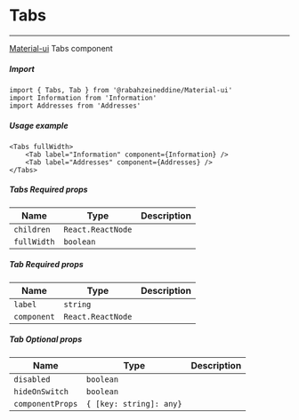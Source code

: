 # Tabs

<!-- STORY -->

<hr>

[Material-ui](https://material-ui.com/) Tabs component

##### Import

```TSX
import { Tabs, Tab } from '@rabahzeineddine/Material-ui'
import Information from 'Information'
import Addresses from 'Addresses'
```

##### Usage example

```TSX
<Tabs fullWidth>
    <Tab label="Information" component={Information} />
    <Tab label="Addresses" component={Addresses} />
</Tabs>
```

##### Tabs Required props

| Name        | Type              | Description |
| ----------- | ----------------- | ----------- |
| `children`  | `React.ReactNode` |             |
| `fullWidth` | `boolean`         |             |

##### Tab Required props

| Name        | Type              | Description |
| ----------- | ----------------- | ----------- |
| `label`     | `string`          |             |
| `component` | `React.ReactNode` |             |

##### Tab Optional props

| Name             | Type                    | Description |
| ---------------- | ----------------------- | ----------- |
| `disabled`       | `boolean`               |             |
| `hideOnSwitch`   | `boolean`               |             |
| `componentProps` | `{ [key: string]: any}` |             |
